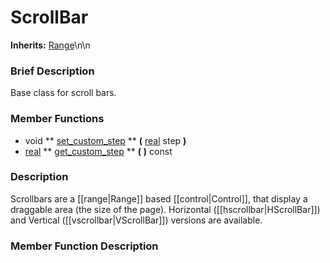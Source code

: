 #  ScrollBar  
**Inherits:** [Range](class_range)\\n\\n
###  Brief Description  
Base class for scroll bars.

###  Member Functions 
  * void  ** [set_custom_step](#set_custom_step) **  **(** [real](class_real) step  **)**
  * [real](class_real)  ** [get_custom_step](#get_custom_step) **  **(** **)** const

###  Description  
Scrollbars are a [[range|Range]] based [[control|Control]], that display a draggable area (the size of the page). Horizontal ([[hscrollbar|HScrollBar]]) and Vertical ([[vscrollbar|VScrollBar]]) versions are available.

###  Member Function Description  
